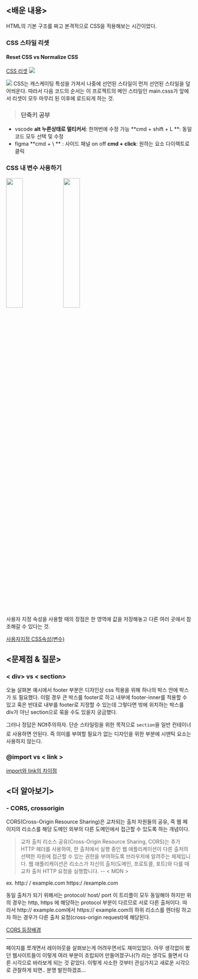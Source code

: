 
 ## <배운 내용> 
 HTML의 기본 구조를 짜고 본격적으로 CSS을 적용해보는 시간이었다. 

### CSS 스타일 리셋 
#### Reset CSS vs Normalize CSS
[CSS 리셋](https://brunch.co.kr/@euid/2)
![](https://velog.velcdn.com/images/nimo02/post/459db067-8122-4173-8d6f-17cf4ae00229/image.png)

![](https://velog.velcdn.com/images/nimo02/post/7ac9326d-f576-4595-9c8a-6fe6260f5ca9/image.png)
CSS는 캐스케이팅 특성을 가져서 나중에 선언된 스타일이 먼저 선언된 스타일을 덮어씌운다. 따라서 다음 코드의 순서는 이 프로젝트의 메인 스타일인 main.csss가 앞에서 리셋이 모두 마무리 된 이후에 로드되게 하는 것. 



> ### 단축키 공부
- vscode
	**alt 누른상태로 멀티커서**: 한꺼번에 수정 가능 
    **cmd + shift + L **: 동일 코드 모두 선택 및 수정
- figma 
	**cmd + \ ** : 사이드 패널 on off 
    **cmd + click**: 원하는 요소 다이렉트로 클릭 

### CSS 내 변수 사용하기 
<img src="https://velog.velcdn.com/images/nimo02/post/5a7d4df4-f2c1-4dd2-91f0-0523e81377da/image.png" width="30%" height="n%">

<img src="https://velog.velcdn.com/images/nimo02/post/41a2acb7-6cd5-4171-a381-9b8a8273b5f7/image.png" width=30%>


사용자 지정 속성을 사용할 때의 장점은 한 영역에 값을 저장해놓고 다른 여러 곳에서 참조해갈 수 있다는 것. 


[사용자지정 CSS속성(변수)](https://developer.mozilla.org/ko/docs/Web/CSS/Using_CSS_custom_properties)


 
 
 
 ## <문제점 & 질문>
 ### < div> vs < section> 
 오늘 살펴본 예시에서 footer 부분은 디자인상 css 적용을 위해 하나의 박스 안에 박스가 또 필요했다. 이럴 경우 큰 박스를 footer로 하고 내부에 footer-inner를 적용할 수 있고 혹은 반대로 내부를 footer로 지정할 수 있는데 그렇다면 밖에 위치하는 박스를 div가 아닌 section으로 묶을 수도 있을지 궁금했다. 
 
 그러나 정답은 NO❗️주의하자. 단순 스타일링을 위한 목적으로 `section`을 일반 컨테이너로 사용하면 안된다. 즉 의미를 부여할 필요가 없는 디자인을 위한 부분에 시맨틱 요소는 사용하지 않는다. 
 
 
 
 ### @import vs < link >
 [import와 link의 차이점](https://velog.io/@to9251/link%EC%99%80-import-%ED%83%9C%EA%B7%B8-%EC%B0%A8%EC%9D%B4)
 
 
## <더 알아보기>  
  
### - CORS, crossorigin
CORS(Cross-Origin Resource Sharing)은 교차되는 출처 자원들의 공유, 즉 웹 페이지의 리소스를 해당 도메인 외부의 다른 도메인에서 접근할 수 있도록 하는 개념이다. 

>교차 출처 리소스 공유(Cross-Origin Resource Sharing, CORS)는 추가 HTTP 헤더를 사용하여, 한 출처에서 실행 중인 웹 애플리케이션이 다른 출처의 선택한 자원에 접근할 수 있는 권한을 부여하도록 브라우저에 알려주는 체제입니다. 웹 애플리케이션은 리소스가 자신의 출처(도메인, 프로토콜, 포트)와 다를 때 교차 출처 HTTP 요청을 실행합니다. 
-- < MDN >   

ex. 
http:/ / example.com
https:/ /example.com

동일 출처가 되기 위해서는 protocol/ host/ port 이 트리플이 모두 동일해야 하지만 위의 경우는 http, https 에 해당하는 protocol 부분이 다르므로 서로 다른 출처이다. 따라서 http:// example.com에서 https:// example.com의 하위 리소스를 렌더링 하고자 하는 경우가 다른 출처 요청(cross-origin request)에 해당된다.  

[CORS 등장배경 ](https://ieftimov.com/posts/deep-dive-cors-history-how-it-works-best-practices/)

----
페이지를 쪼개면서 레이아웃을 살펴보는게 어려우면서도 재미있었다. 아무 생각없이 봤던 웹사이트들이 이렇게 여러 부분이 조립되어 만들어졌구나(?) 라는 생각도 들면서 다른 시각으로 바라보게 되는 것 같았다. 이렇게 사소한 것부터 관심가지고 새로운 시각으로 관찰하게 되면.. 분명 발전하겠죠... 

 
